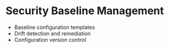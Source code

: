 # Security Baseline Management
- Baseline configuration templates
- Drift detection and remediation
- Configuration version control
